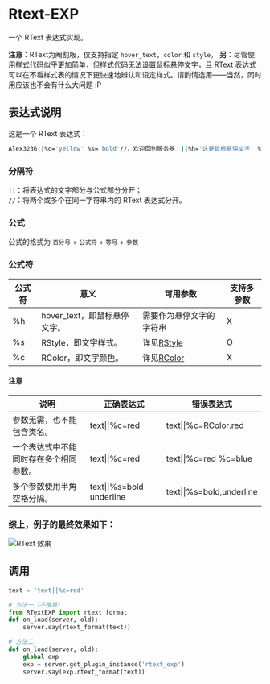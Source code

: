 # Rtext-EXP
一个 RText 表达式实现。

**注意**：RText为阉割版，仅支持指定 `hover_text`，`color` 和 `style`。
**另**：尽管使用样式代码似乎更加简单，但样式代码无法设置鼠标悬停文字，且 RText 表达式可以在不看样式表的情况下更快速地辨认和设定样式。请酌情选用——当然，同时用应该也不会有什么大问题 :P

## 表达式说明
这是一个 RText 表达式：  
```bash
Alex3236||%c='yellow' %s='bold'//，欢迎回到服务器！||%h='这是鼠标悬停文字' %s='underline bold'
```

### 分隔符
`||`：将表达式的文字部分与公式部分分开；  
`//`：将两个或多个在同一字符串内的 RText 表达式分开。

### 公式
公式的格式为 `百分号` + `公式符` + `等号` + `参数`

### 公式符
|公式符|意义                      |可用参数                                                                                 |支持多参数 |
|-----|-------------------------|----------------------------------------------------------------------------------------|---------|
|%h   |hover_text，即鼠标悬停文字。|需要作为悬停文字的字符串                                                                    |X        |
|%s   |RStyle，即文字样式。        |详见[RStyle](https://mcdreforged.readthedocs.io/zh_CN/latest/plugin_dev/api.html#rstyle)|O        |
|%c   |RColor，即文字颜色。        |详见[RColor](https://mcdreforged.readthedocs.io/zh_CN/latest/plugin_dev/api.html#rcolor)|X        |
 

#### 注意
|说明                            |正确表达式                  |错误表达式                |
|-------------------------------|--------------------------|-------------------------|
|参数无需，也不能包含类名。          |text\|\|%c=red           |text\|\|%c=RColor.red    |
|一个表达式中不能同时存在多个相同参数。|text\|\|%c=red           |text\|\|%c=red %c=blue   |
|多个参数使用半角空格分隔。          |text\|\|%s=bold underline|text\|\|%s=bold,underline|

### 综上，例子的最终效果如下：  
![RText 效果](https://ftp.bmp.ovh/imgs/2021/02/49b51431621b6f93.png)


## 调用
```python
text = 'text||%c=red'

# 方法一（不推荐）
from RTextEXP import rtext_format
def on_load(server, old):
    server.say(rtext_format(text))

# 方法二
def on_load(server, old):
    global exp
    exp = server.get_plugin_instance('rtext_exp')
    server.say(exp.rtext_format(text))
```